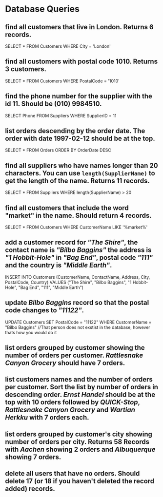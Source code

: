 # Database Queries

## find all customers that live in London. Returns 6 records.
SELECT * FROM Customers WHERE City = 'London'

## find all customers with postal code 1010. Returns 3 customers.
SELECT * FROM Customers WHERE PostalCode = '1010'

## find the phone number for the supplier with the id 11. Should be (010) 9984510.
SELECT Phone FROM Suppliers WHERE SupplierID = 11

## list orders descending by the order date. The order with date 1997-02-12 should be at the top.
SELECT * FROM Orders ORDER BY OrderDate DESC

## find all suppliers who have names longer than 20 characters. You can use `length(SupplierName)` to get the length of the name. Returns 11 records.
SELECT * FROM Suppliers WHERE length(SupplierName) > 20 

## find all customers that include the word "market" in the name. Should return 4 records.
SELECT * FROM Customers WHERE CustomerName LIKE '%market%'

## add a customer record for _"The Shire"_, the contact name is _"Bilbo Baggins"_ the address is _"1 Hobbit-Hole"_ in _"Bag End"_, postal code _"111"_ and the country is _"Middle Earth"_.
INSERT INTO Customers (CustomerName, ContactName, Address, City, PostalCode, Country) VALUES ("The Shire", "Bilbo Baggins", "1 Hobbit-Hole", "Bag End", "111", "Middle Earth")

## update _Bilbo Baggins_ record so that the postal code changes to _"11122"_.
UPDATE Customers SET PostalCode = "11122" WHERE CustomerName = "Bilbo Baggins" //That person does not exstist in the database, however thats how you would do it

## list orders grouped by customer showing the number of orders per customer. _Rattlesnake Canyon Grocery_ should have 7 orders.

## list customers names and the number of orders per customer. Sort the list by number of orders in descending order. _Ernst Handel_ should be at the top with 10 orders followed by _QUICK-Stop_, _Rattlesnake Canyon Grocery_ and _Wartian Herkku_ with 7 orders each.

## list orders grouped by customer's city showing number of orders per city. Returns 58 Records with _Aachen_ showing 2 orders and _Albuquerque_ showing 7 orders.

## delete all users that have no orders. Should delete 17 (or 18 if you haven't deleted the record added) records.
